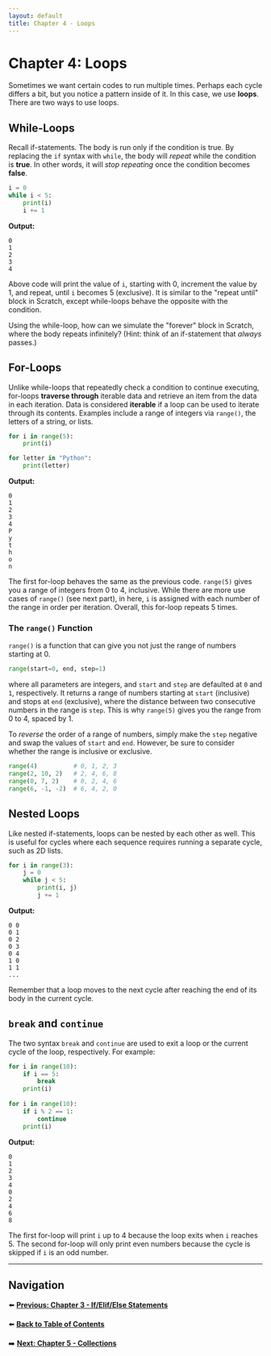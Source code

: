 ```yaml
---
layout: default
title: Chapter 4 - Loops
---
```


# Chapter 4: Loops

Sometimes we want certain codes to run multiple times. Perhaps each cycle differs a bit, but you notice a pattern inside of it. In this case, we use **loops**. There are two ways to use loops.

## While-Loops

Recall if-statements. The body is run only if the condition is true. By replacing the `if` syntax with `while`, the body will *repeat* while the condition is **true**. In other words, it will *stop repeating* once the condition becomes **false**.

```python
i = 0
while i < 5:
    print(i)
    i += 1
```

**Output:**
```
0
1
2
3
4
```

Above code will print the value of `i`, starting with 0, increment the value by 1, and repeat, until `i` becomes 5 (exclusive). It is similar to the "repeat until" block in Scratch, except while-loops behave the opposite with the condition.

Using the while-loop, how can we simulate the "forever" block in Scratch, where the body repeats infinitely? (Hint: think of an if-statement that *always* passes.)

## For-Loops

Unlike while-loops that repeatedly check a condition to continue executing, for-loops **traverse through** iterable data and retrieve an item from the data in each iteration. Data is considered **iterable** if a loop can be used to iterate through its contents. Examples include a range of integers via `range()`, the letters of a string, or lists.

```python
for i in range(5):
    print(i)

for letter in "Python":
    print(letter)
```

**Output:**
```
0
1
2
3
4
P
y
t
h
o
n
```

The first for-loop behaves the same as the previous code. `range(5)` gives you a range of integers from 0 to 4, inclusive. While there are more use cases of `range()` (see next part), in here, `i` is assigned with each number of the range in order per iteration. Overall, this for-loop repeats 5 times.

### The `range()` Function

`range()` is a function that can give you not just the range of numbers starting at 0.

```python
range(start=0, end, step=1)
```

where all parameters are integers, and `start` and `step` are defaulted at `0` and `1`, respectively. It returns a range of numbers starting at `start` (inclusive) and stops at `end` (exclusive), where the distance between two consecutive numbers in the range is `step`. This is why `range(5)` gives you the range from 0 to 4, spaced by 1.

To *reverse* the order of a range of numbers, simply make the `step` negative and swap the values of `start` and `end`. However, be sure to consider whether the range is inclusive or exclusive.

```python
range(4)          # 0, 1, 2, 3
range(2, 10, 2)   # 2, 4, 6, 8
range(0, 7, 2)    # 0, 2, 4, 6
range(6, -1, -2)  # 6, 4, 2, 0
```

## Nested Loops

Like nested if-statements, loops can be nested by each other as well. This is useful for cycles where each sequence requires running a separate cycle, such as 2D lists.

```python
for i in range(3):
    j = 0
    while j < 5:
        print(i, j)
        j += 1
```

**Output:**
```
0 0
0 1
0 2
0 3
0 4
1 0
1 1
...
```

Remember that a loop moves to the next cycle after reaching the end of its body in the current cycle.

## `break` and `continue`

The two syntax `break` and `continue` are used to exit a loop or the current cycle of the loop, respectively. For example:

```python
for i in range(10):
    if i == 5:
        break
    print(i)
        
for i in range(10):
    if i % 2 == 1:
        continue
    print(i)
```

**Output:**
```
0
1
2
3
4
0
2
4
6
8
```

The first for-loop will print `i` up to 4 because the loop exits when `i` reaches 5. The second for-loop will only print even numbers because the cycle is skipped if `i` is an odd number.

---

## Navigation

⬅️ **[Previous: Chapter 3 - If/Elif/Else Statements](chapter-03.md)**

⬅️ **[Back to Table of Contents](table-of-contents.md)**

➡️ **[Next: Chapter 5 - Collections](chapter-05.md)**